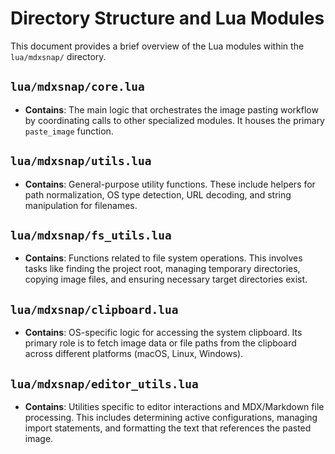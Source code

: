 # Directory Structure and Lua Modules

This document provides a brief overview of the Lua modules within the `lua/mdxsnap/` directory.

## `lua/mdxsnap/core.lua`

*   **Contains**: The main logic that orchestrates the image pasting workflow by coordinating calls to other specialized modules. It houses the primary `paste_image` function.

## `lua/mdxsnap/utils.lua`

*   **Contains**: General-purpose utility functions. These include helpers for path normalization, OS type detection, URL decoding, and string manipulation for filenames.

## `lua/mdxsnap/fs_utils.lua`

*   **Contains**: Functions related to file system operations. This involves tasks like finding the project root, managing temporary directories, copying image files, and ensuring necessary target directories exist.

## `lua/mdxsnap/clipboard.lua`

*   **Contains**: OS-specific logic for accessing the system clipboard. Its primary role is to fetch image data or file paths from the clipboard across different platforms (macOS, Linux, Windows).

## `lua/mdxsnap/editor_utils.lua`

*   **Contains**: Utilities specific to editor interactions and MDX/Markdown file processing. This includes determining active configurations, managing import statements, and formatting the text that references the pasted image.